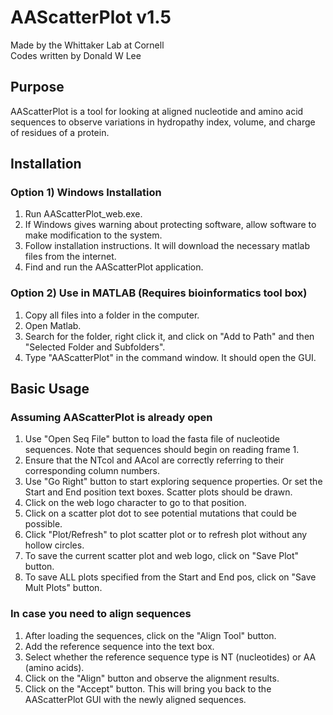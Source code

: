 # AAScatterPlot v1.5

Made by the Whittaker Lab at Cornell   
Codes written by Donald W Lee  

## Purpose

AAScatterPlot is a tool for looking at aligned nucleotide and amino acid sequences to observe variations in hydropathy index, volume, and charge of residues of a protein.

## Installation

### Option 1) Windows Installation  
1. Run AAScatterPlot_web.exe.  
2. If Windows gives warning about protecting software, allow software to make modification to the system.  
3. Follow installation instructions. It will download the necessary matlab files from the internet.  
4. Find and run the AAScatterPlot application.  

### Option 2) Use in MATLAB (Requires bioinformatics tool box)  
1. Copy all files into a folder in the computer.  
2. Open Matlab.  
3. Search for the folder, right click it, and click on "Add to Path" and then "Selected Folder and Subfolders".  
4. Type "AAScatterPlot" in the command window. It should open the GUI.  
   
## Basic Usage
### Assuming AAScatterPlot is already open  
1. Use "Open Seq File" button to load the fasta file of nucleotide sequences. Note that sequences should begin on reading frame 1.  
2. Ensure that the NTcol and AAcol are correctly referring to their corresponding column numbers.  
3. Use "Go Right" button to start exploring sequence properties. Or set the Start and End position text boxes. Scatter plots should be drawn.   
4. Click on the web logo character to go to that position.  
5. Click on a scatter plot dot to see potential mutations that could be possible.   
6. Click "Plot/Refresh" to plot scatter plot or to refresh plot without any hollow circles.  
7. To save the current scatter plot and web logo, click on "Save Plot" button.  
8. To save ALL plots specified from the Start and End pos, click on "Save Mult Plots" button.  

### In case you need to align sequences  
1. After loading the sequences, click on the "Align Tool" button.  
2. Add the reference sequence into the text box.  
3. Select whether the reference sequence type is NT (nucleotides) or AA (amino acids).  
4. Click on the "Align" button and observe the alignment results.  
5. Click on the "Accept" button. This will bring you back to the AAScatterPlot GUI with the newly aligned sequences.  

